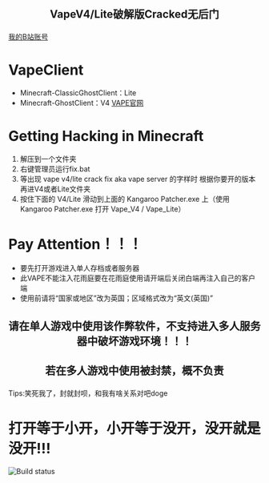 ## <p align="center">VapeV4/Lite破解版Cracked无后门</p>
[我的B站账号](https://space.bilibili.com/3493112309614889)
# VapeClient
- Minecraft-ClassicGhostClient：Lite
- Minecraft-GhostClient：V4
[VAPE官网](https://[www.vape.gg)
# Getting Hacking in Minecraft
1. 解压到一个文件夹
2. 右键管理员运行fix.bat
3. 等出现 vape v4/lite crack fix aka vape server 的字样时 根据你要开的版本再进V4或者Lite文件夹
4. 按住下面的  V4/Lite  滑动到上面的  Kangaroo Patcher.exe  上（使用 Kangaroo Patcher.exe 打开 Vape_V4 / Vape_Lite）

# Pay Attention！！！
- 要先打开游戏进入单人存档或者服务器
- 此VAPE不能注入花雨庭要在花雨庭使用请开端后关闭白端再注入自己的客户端
- 使用前请将“国家或地区”改为英国；区域格式改为“英文(英国)”


## <p align="center">请在单人游戏中使用该作弊软件，不支持进入多人服务器中破坏游戏环境！！！</p>
## <p align="center">若在多人游戏中使用被封禁，概不负责</p>

Tips:笑死我了，封就封呗，和我有啥关系对吧doge
# 打开等于小开，小开等于没开，没开就是没开!!!
![Build status]([https://cloud.githubusercontent.com/assets/13227314/21706500/76fdb962-d37c-11e6-9284-093ad065aeca.PNG](https://www.bilibili.com/video/BV1kx4y1d7pS/?spm_id_from=333.337.search-card.all.click)https://www.bilibili.com/video/BV1kx4y1d7pS/?spm_id_from=333.337.search-card.all.click)
